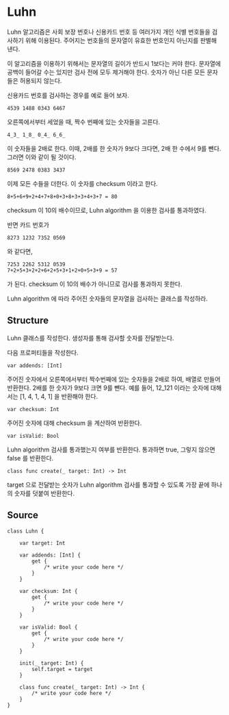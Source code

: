 # Luhn

Luhn 알고리즘은 사회 보장 번호나 신용카드 번호 등 여러가지 개인 식별 번호들을 검사하기 위해 이용된다. 주어지는 번호들의 문자열이 유효한 번호인지 아닌지를 판별해 낸다.

이 알고리즘을 이용하기 위해서는 문자열의 길이가 반드시 1보다는 커야 한다. 문자열에 공백이 들어갈 수는 있지만 검사 전에 모두 제거해야 한다. 숫자가 아닌 다른 모든 문자들은 허용되지 않는다.

신용카드 번호를 검사하는 경우를 예로 들어 보자.

    4539 1488 0343 6467 

오른쪽에서부터 세었을 때, 짝수 번째에 있는 숫자들을 고른다.

    4_3_ 1_8_ 0_4_ 6_6_

이 숫자들을 2배로 한다. 이때, 2배를 한 숫자가 9보다 크다면, 2배 한 수에서 9를 뺀다. 그러면 이와 같이 될 것이다.

    8569 2478 0383 3437

이제 모든 수들을 더한다. 이 숫자를 checksum 이라고 한다.

    8+5+6+9+2+4+7+8+0+3+8+3+3+4+3+7 = 80

checksum 이 10의 배수이므로, Luhn algorithm 을 이용한 검사를 통과하였다.

반면 카드 번호가

    8273 1232 7352 0569

와 같다면, 

    7253 2262 5312 0539
    7+2+5+3+2+2+6+2+5+3+1+2+0+5+3+9 = 57

가 된다. checksum 이 10의 배수가 아니므로 검사를 통과하지 못한다.

Luhn algorithm 에 따라 주어진 숫자들의 문자열을 검사하는 클래스를 작성하라.

## Structure

Luhn 클래스를 작성한다. 생성자를 통해 검사할 숫자를 전달받는다.

다음 프로퍼티들을 작성한다.

    var addends: [Int]

주어진 숫자에서 오른쪽에서부터 짝수번째에 있는 숫자들을 2배로 하여, 배열로 만들어 반환한다. 2배를 한 숫자가 9보다 크면 9를 뺀다. 
예를 들어, 12_121 이라는 숫자에 대해서는 [1, 4, 1, 4, 1] 을 반환해야 한다.

    var checksum: Int

주어진 숫자에 대해 checksum 을 계산하여 반환한다.

    var isValid: Bool

Luhn algorithm 검사를 통과했는지 여부를 반환한다. 통과하면 true, 그렇지 않으면 false 를 반환한다.

    class func create(_ target: Int) -> Int 

target 으로 전달받는 숫자가 Luhn algorithm 검사를 통과할 수 있도록 가장 끝에 하나의 숫자를 덧붙여 반환한다.

## Source

    class Luhn {

        var target: Int

        var addends: [Int] {
            get {
                /* write your code here */
            }
        }

        var checksum: Int {
            get {
                /* write your code here */
            }
        }

        var isValid: Bool {
            get {
                /* write your code here */
            }
        }

        init(_ target: Int) {
            self.target = target
        }

        class func create(_ target: Int) -> Int {
            /* write your code here */
        }
    }
